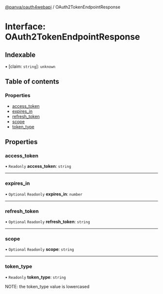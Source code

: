 [@panva/oauth4webapi](../README.md) / OAuth2TokenEndpointResponse

# Interface: OAuth2TokenEndpointResponse

## Indexable

▪ [claim: `string`]: `unknown`

## Table of contents

### Properties

- [access\_token](OAuth2TokenEndpointResponse.md#access_token)
- [expires\_in](OAuth2TokenEndpointResponse.md#expires_in)
- [refresh\_token](OAuth2TokenEndpointResponse.md#refresh_token)
- [scope](OAuth2TokenEndpointResponse.md#scope)
- [token\_type](OAuth2TokenEndpointResponse.md#token_type)

## Properties

### access\_token

• `Readonly` **access\_token**: `string`

___

### expires\_in

• `Optional` `Readonly` **expires\_in**: `number`

___

### refresh\_token

• `Optional` `Readonly` **refresh\_token**: `string`

___

### scope

• `Optional` `Readonly` **scope**: `string`

___

### token\_type

• `Readonly` **token\_type**: `string`

NOTE: the token_type value is lowercased
